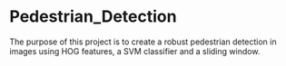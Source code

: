 # Pedestrian_Detection
The purpose of this project is to create a robust pedestrian detection in images using HOG features, a SVM classifier and a sliding window.
